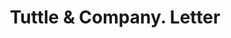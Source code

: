 ---
doi: 10.7916/D88G9XV4
date_other: '1870'
date_other_textual: 1870-1879
form: correspondence
genre:
- Letters (correspondence)
name:
- Tuttle & Company
object_in_context_url: https://biggert.cul.columbia.edu/items/view/ave_biggert_01597
subject_hierarchical_geographic:
- Rutland, Vermont, United States
subject_name:
- Tuttle & Company
title: Tuttle & Company. Letter
sort_title: Tuttle & Company. Letter
call_number: ave_biggert_01597
coordinates:
- 43.60888888888889,-72.97972222222222
pid: ave_biggert_01597
identifiers: ave_biggert_01597
canvas_id: ldpd:396856
permalink: "/items/ave_biggert_01597/"
layout: iiif-image-page
---